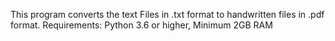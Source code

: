 This program converts the text Files in .txt format to handwritten files in .pdf format.
Requirements: Python 3.6 or higher, Minimum 2GB RAM
